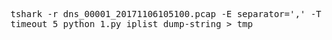 <pre>
tshark -r dns_00001_20171106105100.pcap -E separator=',' -T fields -e ip.src -e ip.dst -e dns.qry.name -e dns.ns -e dns.ptr.domain_name > dump-string
timeout 5 python 1.py iplist dump-string > tmp
</pre>

